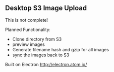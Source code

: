 Desktop S3 Image Upload
-----------------------

This is not complete!

Planned Functionality:
 - Clone directory from S3
 - preview images
 - Generate filename hash and gzip for all images
 - sync the images back to S3

 Built on Electron http://electron.atom.io/
